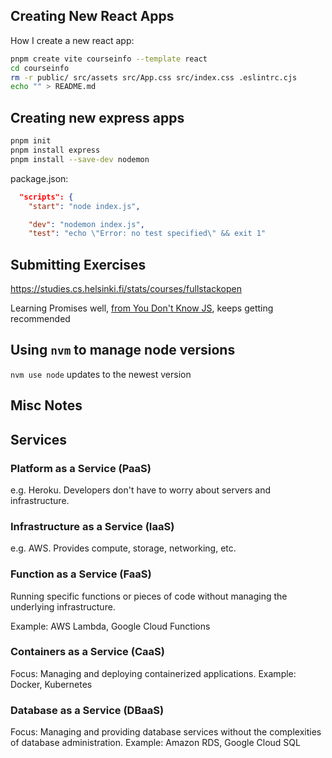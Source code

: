 ## Creating New React Apps

How I create a new react app:

```bash
pnpm create vite courseinfo --template react
cd courseinfo
rm -r public/ src/assets src/App.css src/index.css .eslintrc.cjs
echo "" > README.md
```

## Creating new express apps

```bash
pnpm init
pnpm install express
pnpm install --save-dev nodemon
```

package.json:

```json
  "scripts": {
    "start": "node index.js",

    "dev": "nodemon index.js",
    "test": "echo \"Error: no test specified\" && exit 1"
```

## Submitting Exercises

https://studies.cs.helsinki.fi/stats/courses/fullstackopen

Learning Promises well, [from You Don't Know JS](https://github.com/getify/You-Dont-Know-JS/blob/1st-ed/async%20%26%20performance/ch3.md), keeps getting recommended

## Using `nvm` to manage node versions

`nvm use node` updates to the newest version

## Misc Notes

## Services

### Platform as a Service (PaaS)

e.g. Heroku. Developers don't have to worry about servers and infrastructure.

### Infrastructure as a Service (IaaS)

e.g. AWS. Provides compute, storage, networking, etc.

### Function as a Service (FaaS)

Running specific functions or pieces of code without managing the underlying infrastructure.

Example: AWS Lambda, Google Cloud Functions

### Containers as a Service (CaaS)

Focus: Managing and deploying containerized applications.
Example: Docker, Kubernetes

### Database as a Service (DBaaS)

Focus: Managing and providing database services without the complexities of database administration.
Example: Amazon RDS, Google Cloud SQL
